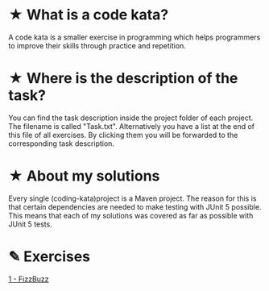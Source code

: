 # ★ What is a code kata?
A code kata is a smaller exercise in programming which helps programmers to improve their skills through practice and repetition.


# ★ Where is the description of the task?
You can find the task description inside the project folder of each project. 
The filename is called "Task.txt". 
Alternatively you have a list at the end of this file of all exercises.
By clicking them you will be forwarded to the corresponding task description.


# ★ About my solutions
Every single (coding-kata)project is a Maven project. 
The reason for this is that certain dependencies are needed to make testing with JUnit 5 possible. 
This means that each of my solutions was covered as far as possible with JUnit 5 tests.


# ✎ Exercises
[1 - FizzBuzz](https://github.com/CodingViktor/katas/blob/master/FizzBuzz/Task.txt)

